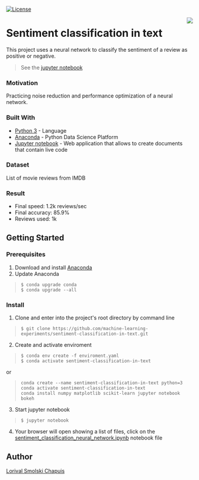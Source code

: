 [![License](http://img.shields.io/:license-mit-blue.svg?style=flat-square)](http://badges.mit-license.org)

[<img src="https://avatars1.githubusercontent.com/u/36938641?s=200&u=b2d470fe66acc157d8ca8cb3fb815dee47d4466d&v=4" align="right" />](https://github.com/machine-learning-experiments)

# Sentiment classification in text
This project uses a neural network to classify the sentiment of a review as positive or negative.
> See the [jupyter notebook](https://github.com/machine-learning-experiments/sentiment-classification-in-text/blob/master/sentiment_classification_neural_network.ipynb)

### Motivation

Practicing noise reduction and performance optimization of a neural network.

### Built With

- [Python 3](https://www.python.org/download/releases/3.0/) - Language
- [Anaconda](https://www.anaconda.com/what-is-anaconda/) - Python Data Science Platform 
- [Jupyter notebook](http://jupyter.org/) - Web application that allows to create documents that contain live code

### Dataset

List of movie reviews from IMDB

### Result

- Final speed: 1.2k reviews/sec
- Final accuracy: 85.9%
- Reviews used: 1k

## Getting Started

### Prerequisites
1. Download and install [Anaconda](https://www.anaconda.com/download/)
2. Update Anaconda
> ``` 
> $ conda upgrade conda 
> $ conda upgrade --all 
> ```

### Install

1. Clone and enter into the project's root directory by command line
> ``` 
> $ git clone https://github.com/machine-learning-experiments/sentiment-classification-in-text.git
> ```
2. Create and activate enviroment
> ``` 
> $ conda env create -f enviroment.yaml 
> $ conda activate sentiment-classification-in-text 
> ```
or
> ``` 
> conda create --name sentiment-classification-in-text python=3
> conda activate sentiment-classification-in-text
> conda install numpy matplotlib scikit-learn jupyter notebook bokeh
> ```
3. Start jupyter notebook
> ``` 
> $ jupyter notebook 
> ```
4. Your browser will open showing a list of files, click on the  [sentiment_classification_neural_network.ipynb](https://github.com/machine-learning-experiments/sentiment-classification-in-text/blob/master/sentiment_classification_neural_network.ipynb) notebook file

## Author

[Lorival Smolski Chapuis](https://github.com/lorival)

